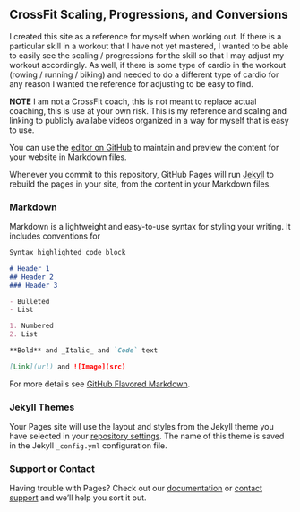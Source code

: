 ## CrossFit Scaling, Progressions, and Conversions

I created this site as a reference for myself when working out. If there is a particular skill in a workout that I have not yet mastered, I wanted to be able to easily see the scaling / progressions for the skill so that I may adjust my workout accordingly. As well, if there is some type of cardio in the workout (rowing / running / biking) and needed to do a different type of cardio for any reason I wanted the reference for adjusting to be easy to find. 

**NOTE** I am not a CrossFit coach, this is not meant to replace actual coaching, this is use at your own risk. This is my reference and scaling and linking to publicly availabe videos organized in a way for myself that is easy to use. 

You can use the [editor on GitHub](https://github.com/kingharrison/crossfitscaling/edit/main/README.md) to maintain and preview the content for your website in Markdown files.

Whenever you commit to this repository, GitHub Pages will run [Jekyll](https://jekyllrb.com/) to rebuild the pages in your site, from the content in your Markdown files.

### Markdown

Markdown is a lightweight and easy-to-use syntax for styling your writing. It includes conventions for

```markdown
Syntax highlighted code block

# Header 1
## Header 2
### Header 3

- Bulleted
- List

1. Numbered
2. List

**Bold** and _Italic_ and `Code` text

[Link](url) and ![Image](src)
```

For more details see [GitHub Flavored Markdown](https://guides.github.com/features/mastering-markdown/).

### Jekyll Themes

Your Pages site will use the layout and styles from the Jekyll theme you have selected in your [repository settings](https://github.com/kingharrison/crossfitscaling/settings/pages). The name of this theme is saved in the Jekyll `_config.yml` configuration file.

### Support or Contact

Having trouble with Pages? Check out our [documentation](https://docs.github.com/categories/github-pages-basics/) or [contact support](https://support.github.com/contact) and we’ll help you sort it out.
